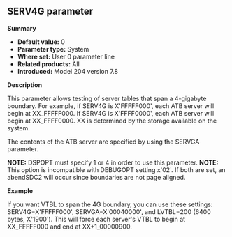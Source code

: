 ## SERV4G parameter

**Summary**

* **Default value:** 0
* **Parameter type:** System
* **Where set:** User 0 parameter line
* **Related products:** All
* **Introduced:** Model 204 version 7.8

**Description**

This parameter allows testing of server tables that span a 4-gigabyte boundary. For example, if SERV4G is X'FFFFF000', each ATB server will begin at XX_FFFFF000. If SERV4G is X'FFFF0000', each ATB server will begin at XX_FFFF0000. XX is determined by the storage available on the system.

The contents of the ATB server are specified by using the SERVGA parameter.

**NOTE:** DSPOPT must specify 1 or 4 in order to use this parameter.
**NOTE:** This option is incompatible with DEBUGOPT setting x'02'. If both are set, an abendSDC2 will occur since boundaries are not page aligned.

**Example**

If you want VTBL to span the 4G boundary, you can use these settings: SERV4G=X'FFFFF000', SERVGA=X'00040000', and LVTBL=200 (6400 bytes, X'1900'). This will force each server's VTBL to begin at XX_FFFFF000 and end at XX+1_00000900.
